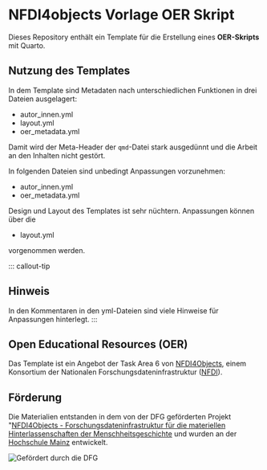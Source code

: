 # NFDI4objects Vorlage OER Skript

Dieses Repository enthält ein Template für die Erstellung eines **OER-Skripts** mit Quarto.

## Nutzung des Templates

In dem Template sind Metadaten nach unterschiedlichen Funktionen in drei Dateien ausgelagert:

- autor_innen.yml
- layout.yml
- oer_metadata.yml

Damit wird der Meta-Header der `qmd`-Datei stark ausgedünnt und die Arbeit an den Inhalten nicht gestört.

In folgenden Dateien sind unbedingt Anpassungen vorzunehmen:

- autor_innen.yml
- oer_metadata.yml

Design und Layout des Templates ist sehr nüchtern. Anpassungen können über die 

- layout.yml

vorgenommen werden.

::: callout-tip
## Hinweis

In den Kommentaren in den yml-Dateien sind viele Hinweise für Anpassungen hinterlegt.
:::

## Open Educational Resources (OER)

Das Template ist ein Angebot der Task Area 6 von [NFDI4Objects](https://nfdi4objects.net), einem Konsortium der Nationalen Forschungsdateninfrastruktur ([NFDI](https://nfdi.de)). 


## Förderung

Die Materialien entstanden in dem von der DFG geförderten Projekt "[NFDI4Objects - Forschungsdateninfrastruktur für die materiellen Hinterlassenschaften der Menschheitsgeschichte](https://gepris.dfg.de/gepris/projekt/501836407) und wurden an der [Hochschule Mainz](https://www.hs-mainz.de/) entwickelt.

![Gefördert durch die DFG](https://www.dfg.de/resource/image/192702/16x9/858/483/8813c508271c12712973e1955ffdc082/86E5C6B4E28AAD65D48521A7A7498BF2/logo-gefoerdert-415.png)
